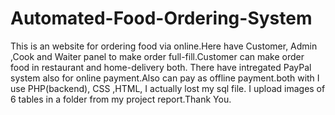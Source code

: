 # Automated-Food-Ordering-System
This is an website for ordering food via online.Here have Customer, Admin ,Cook and Waiter panel to make order full-fill.Customer can make order food in restaurant and home-delivery both. There have intregated PayPal system also for online payment.Also can pay as offline payment.both with   I  use PHP(backend), CSS ,HTML,
I actually lost my sql file. I upload images of 6 tables in a folder from my project report.Thank You.
